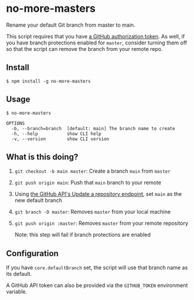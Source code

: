 # no-more-masters

Rename your default Git branch from master to main.

This script requires that you have [a GitHub authorization token](https://help.github.com/en/github/authenticating-to-github/creating-a-personal-access-token-for-the-command-line). As well, if you have branch protections enabled for `master`, consider turning them off so that the script can remove the branch from your remote repo.

## Install

```
$ npm install -g no-more-masters
```

## Usage

```
$ no-more-masters

OPTIONS
  -b, --branch=branch  [default: main] The branch name to create
  -h, --help           show CLI help
  -v, --version        show CLI version
```

## What is this doing?

1. `git checkout -b main master`: Create a branch `main` from `master`
2. `git push origin main`: Push that `main` branch to your remote
3. Using [the GitHub API's Update a repository endpoint](https://developer.github.com/v3/repos/#update-a-repository), set `main` as the new default branch
4. `git branch -D master`: Removes `master` from your local machine
5. `git push origin :master`: Removes `master` from your remote repository

    Note: this step will fail if branch protections are enabled

## Configuration

If you have `core.defaultBranch` set, the script will use that branch name as its default.

A GitHub API token can also be provided via the `GITHUB_TOKEN` environment variable.
